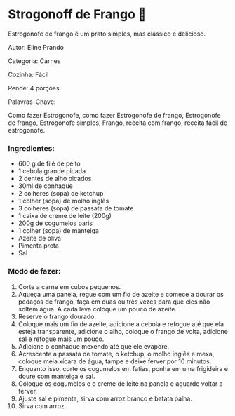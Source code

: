 # Strogonoff de Frango :chicken:
Estrogonofe de frango é um prato simples, mas clássico e delicioso.

Autor: Eline Prando

Categoria: Carnes

Cozinha: Fácil

Rende: 4 porções

Palavras-Chave:

Como fazer Estrogonofe, como fazer Estrogonofe de frango, Estrogonofe de frango, Estrogonofe simples, Frango, receita com frango, receita fácil de estrogonofe.
### Ingredientes: ###

- 600 g de filé de peito
- 1 cebola grande picada
- 2 dentes de alho picados
- 30ml de conhaque
- 2 colheres (sopa) de ketchup
- 1 colher (sopa) de molho inglês
- 3 colheres (sopa) de passata de tomate
- 1 caixa de creme de leite (200g)
- 200g de cogumelos paris
- 1 colher (sopa) de manteiga
- Azeite de oliva
- Pimenta preta
- Sal

<h3> Modo de fazer: </h3>

1. Corte a carne em cubos pequenos.
2. Aqueça uma panela, regue com um fio de azeite e comece a dourar os pedaços de frango, faça em duas ou três vezes para que eles não soltem água. A cada leva coloque um pouco de azeite.
3. Reserve o frango dourado.
4. Coloque mais um fio de azeite, adicione a cebola e refogue até que ela esteja transparente, adicione o alho, coloque o frango de volta, adicione sal e refogue mais um pouco.
5. Adicione o conhaque mexendo até que ele evapore.
6. Acrescente a passata de tomate, o ketchup, o molho inglês e mexa, coloque meia xícara de água, tampe e deixe ferver por 10 minutos.
7. Enquanto isso, corte os cogumelos em fatias, ponha em uma frigideira e doure com manteiga e sal.
8. Coloque os cogumelos e o creme de leite na panela e aguarde voltar a ferver.
9. Ajuste sal e pimenta, sirva com arroz branco e batata palha.
10. Sirva com arroz.

